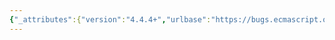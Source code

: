 ```yaml
---
{"_attributes":{"version":"4.4.4+","urlbase":"https://bugs.ecmascript.org/","maintainer":"dherman@mozilla.com"},"bug":{"bug_id":4031,"creation_ts":"2015-02-20 10:45:00 -0800","short_desc":"14.1.21, 14.4.14: \"Perfrom\"","delta_ts":"2015-03-04 18:58:13 -0800","product":"Draft for 6th Edition","component":"editorial issue","version":"Rev 34: February 20, 2015 Release Candidate 1","rep_platform":"All","op_sys":"All","bug_status":"RESOLVED","resolution":"FIXED","priority":"Normal","bug_severity":"minor","everconfirmed":true,"reporter":{"uid":"jmdyck","name":"Michael Dyck"},"assigned_to":{"uid":"allen","name":"Allen Wirfs-Brock"},"long_desc":[{"commentid":13202,"comment_count":0,"who":{"uid":"jmdyck","name":"Michael Dyck"},"bug_when":"2015-02-20 10:45:49 -0800","thetext":"In 14.1.21 \"Runtime Semantics: Evaluation\",\ngroup 4 / step 6 says:\n    Perfrom envRec.CreateImmutableBinding(name).\n\ns|Perfrom|Perform|\n\nLikewise in 14.4.14 / group 2 / step 6"},{"commentid":13302,"comment_count":1,"who":{"uid":"allen","name":"Allen Wirfs-Brock"},"bug_when":"2015-02-24 13:39:06 -0800","thetext":"fixed in rev35 editor's draft"},{"commentid":13484,"comment_count":2,"who":{"uid":"allen","name":"Allen Wirfs-Brock"},"bug_when":"2015-03-04 18:58:13 -0800","thetext":"fixed in rev35"}]}}
---
```

